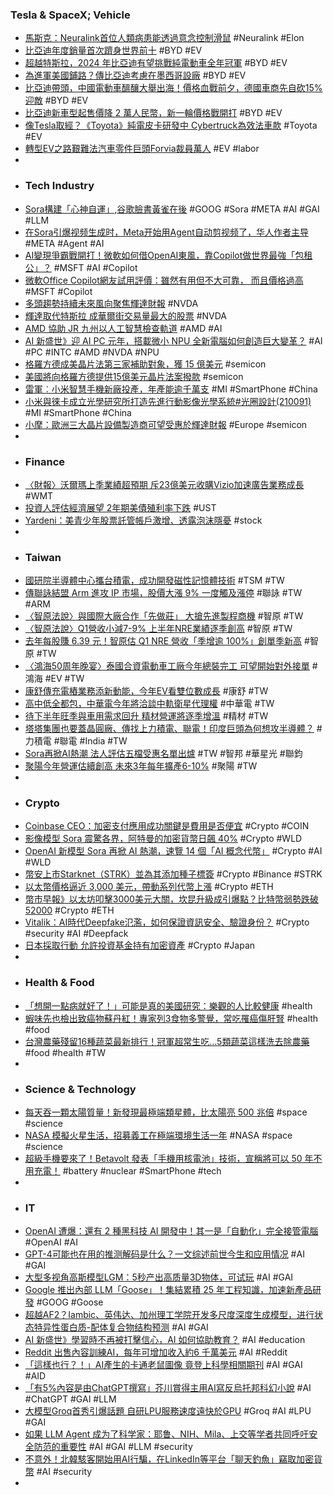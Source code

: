 ### Tesla & SpaceX; Vehicle
- [馬斯克：Neuralink首位人類病患能透過意念控制滑鼠](https://news.cnyes.com/news/id/5458342) #Neuralink #Elon
- [比亞迪年度銷量首次躋身世界前十](https://zh.cn.nikkei.com/china/ccompany/54861-2024-02-20-08-41-10.html) #BYD #EV
- [超越特斯拉，2024 年比亞迪有望挑戰純電動車全年冠軍](https://technews.tw/2024/02/20/bev-tesla-byd/) #BYD #EV
- [為進軍美國鋪路？傳比亞迪考慮在墨西哥設廠](https://m.cnyes.com/news/id/5457861) #BYD #EV
- [比亞迪帶頭，中國電動車醞釀大舉出海！價格血戰前夕，德國車商先自砍15%迎敵](https://www.bnext.com.tw/article/78413/ev-market-china-byd-oversea-expand) #BYD #EV
- [比亞迪新車型起售價降 2 萬人民幣，新一輪價格戰開打](https://technews.tw/2024/02/20/byd-electric-car-price-cut/) #BYD #EV
- [像Tesla取經？《Toyota》純電皮卡研發中 Cyber​​truck為效法車款](https://www.kingautos.net/355096) #Toyota #EV
- [轉型EV之路艱難法汽車零件巨頭Forvia裁員萬人](https://www.ctee.com.tw/news/20240220700813-430702) #EV #labor
-
- ### Tech Industry
- [Sora構建「心神自運」,谷歌臉書黃雀在後](https://news.cnyes.com/news/id/5456866) #GOOG #Sora #META #AI #GAI #LLM
- [在Sora引爆视频生成时，Meta开始用Agent自动剪视频了，华人作者主导](https://www.jiqizhixin.com/articles/2024-02-20-5) #META #Agent #AI
- [AI變現爭霸戰開打！微軟如何借OpenAI東風，靠Copilot做世界最強「包租公」？](https://www.bnext.com.tw/article/78270/microsoft-genai-strategy) #MSFT #AI #Copilot
- [微軟Office Copilot網友試用評價：雖然有用但不大可靠， 而且價格過高](https://www.techbang.com/posts/113180-micro-software-office-ai-is-evaluated-for-usefulness-but-not) #MSFT #Copilot
- [多頭趨勢持續未來風向聚焦輝達財報](https://www.ctee.com.tw/news/20240220701240-430206) #NVDA
- [輝達取代特斯拉 成華爾街交易量最大的股票](https://news.cnyes.com/news/id/5458331) #NVDA
- [AMD 協助 JR 九州以人工智慧檢查軌道](https://technews.tw/2024/02/20/amd-helps-jr-kyushu-use-artificial-intelligence-to-conduct-track-inspections/) #AMD #AI
- [AI 新盛世》迎 AI PC 元年，搭載微小 NPU 全新電腦如何創造巨大變革？](https://technews.tw/2024/02/20/ai-powered-pc/) #AI #PC #INTC #AMD #NVDA #NPU
- [格羅方德成美晶片法第三家補助對象，獲 15 億美元](https://technews.tw/2024/02/20/globalfoundries-chips-act/) #semicon
- [美國將向格羅方德提供15億美元晶片法案撥款](https://news.cnyes.com/news/id/5457987) #semicon
- [雷軍︰小米智慧手機新廠投產，年產能逾千萬支](https://technews.tw/2024/02/19/xiaomi-new-smart-phone-factory/) #MI #SmartPhone #China
- [小米與徠卡成立光學研究所打造先進行動影像光學系統#光圈設計(210091)](https://www.cool3c.com/article/210091) #MI #SmartPhone #China
- [小摩：歐洲三大晶片設備製造商可望受惠於輝達財報](https://finance.technews.tw/2024/02/20/jpmorgan-chase-vat-asml-asmi/) #Europe #semicon
-
- ### Finance
- [〈財報〉沃爾瑪上季業績超預期 斥23億美元收購Vizio加速廣告業務成長](https://news.cnyes.com/news/id/5458354) #WMT
- [投資人評估經濟展望 2年期美債殖利率下跌](https://news.cnyes.com/news/id/5458178) #UST
- [Yardeni：美青少年股票託管帳戶激增、透露泡沫隱憂](https://www.ctee.com.tw/news/20240219700989-430702) #stock
-
- ### Taiwan
- [國研院半導體中心攜台積電，成功開發磁性記憶體技術](https://technews.tw/2024/02/20/tsri-tsmc-mram/) #TSM #TW
- [傳聯詠結盟 Arm 進攻 IP 市場，股價大漲 9% 一度觸及漲停](https://technews.tw/2024/02/20/novatek-asic-arm/) #聯詠 #TW #ARM
- [〈智原法說〉與國際大廠合作「先做莊」 大搶先進製程商機](https://news.cnyes.com/news/id/5458212) #智原 #TW
- [〈智原法說〉Q1營收小減7-9% 上半年NRE業績逐季創高](https://m.cnyes.com/news/id/5458173) #智原 #TW
- [去年每股賺 6.39 元！智原估 Q1 NRE 營收「季增逾 100%」創單季新高](https://finance.technews.tw/2024/02/20/faraday-2023-q4-financial-report/) #智原 #TW
- [〈鴻海50周年晚宴〉泰國合資電動車工廠今年總裝完工 可望開始對外接單](https://m.cnyes.com/news/id/5458297) #鴻海 #EV #TW
- [康舒傳充電樁業務添新動能，今年EV看雙位數成長](https://www.moneydj.com/kmdj/news/newsviewer.aspx?a=ebe6cd4a-3b00-4bb9-b26e-4f4277808d04) #康舒 #TW
- [高中低全都包，中華電今年將洽談中軌衛星代理權](https://technews.tw/2024/02/20/cht-meo/) #中華電 #TW
- [待下半年旺季與車用需求回升 精材營運將逐季增溫](https://www.wealth.com.tw/articles/c040641d-4c66-4629-98a9-7865156f1488) #精材 #TW
- [塔塔集團也要蓋晶圓廠、傳找上力積電、聯電！印度巨頭為何想攻半導體？](https://www.bnext.com.tw/article/78418/india-tata-psmc-umc-janis) #力積電 #聯電 #India #TW
- [Sora再掀AI熱潮 法人評估五檔受惠名單出爐](https://udn.com/news/story/7240/7781055) #TW #智邦 #華星光 #聯鈞
- [聚陽今年營運估續創高 未來3年每年擴產6-10%](https://news.cnyes.com/news/id/5458353) #聚陽 #TW
-
- ### Crypto
- [Coinbase CEO：加密支付應用成功關鍵是費用是否便宜](https://abmedia.io/the-key-of-crypto-payment-is-whether-the-fees-are-cheap) #Crypto #COIN
- [影像模型 Sora 震驚各界，阿特曼的加密貨幣日飆 40%](https://technews.tw/2024/02/20/worldcoin-skyrockets-40-in-one-day/) #Crypto #WLD
- [OpenAI 新模型 Sora 再掀 AI 熱潮，速覽 14 個「AI 概念代幣」](https://blockcast.it/2024/02/19/top-ai-token-you-should-know-in-2024/) #Crypto #AI #WLD
- [幣安上市Starknet（STRK）並為其添加種子標簽](https://www.binance.com/zh-TC/support/announcement/幣安上市starknet-strk-並為其添加種子標簽-cb15311b17c440d0b0cf077a9b9979a3) #Crypto #Binance #STRK
- [以太幣價格逼近 3,000 美元，帶動系列代幣上漲](https://blockcast.it/2024/02/20/mica-daily-0220/) #Crypto #ETH
- [幣市早報》以太坊叩擊3000美元大關，坎昆升級成引爆點？比特幣弱勢跌破52000](https://www.blocktempo.com/ethereum-almost-hits-3000/) #Crypto #ETH
- [Vitalik：AI時代Deepfake氾濫，如何保證資訊安全、驗證身份？](https://www.blocktempo.com/methods-to-ensure-information-security/) #Crypto #security #AI #Deepfack
- [日本採取行動 允許投資基金持有加密資產](https://news.cnyes.com/news/id/5457857) #Crypto #Japan
-
- ### Health & Food
- [「想開一點病就好了！」可能是真的美國研究：樂觀的人比較健康](https://news.ttv.com.tw/news/11302200001800W) #health
- [蝦味先也檢出致癌物蘇丹紅！專家列3食物多警覺，常吃罹癌傷肝腎](https://www.edh.tw/article/35569) #health #food
- [台灣農藥殘留16種蔬菜最新排行！冠軍超常生吃…5類蔬菜這樣洗去除農藥](https://www.edh.tw/article/35566) #food #health #TW
-
- ### Science & Technology
- [每天吞一顆太陽質量！新發現最極端類星體，比太陽亮 500 兆倍](https://technews.tw/2024/02/20/quasar-j0529-4351-black-hole/) #space #science
- [NASA 模擬火星生活，招募義工在極端環境生活一年](https://technews.tw/2024/02/20/nasa-chapea-2/) #NASA #space #science
- [超級手機要來了！Betavolt 發表「手機用核電池」技術，宣稱將可以 50 年不用充電！](https://www.gq.com.tw/article/betavolt發表手機用核電池技術) #battery #nuclear #SmartPhone #tech
-
- ### IT
- [OpenAI 遭爆：還有 2 種黑科技 AI 開發中！其一是「自動化」完全接管電腦](https://www.inside.com.tw/article/34237-openai-agents-shifts-ai-battleground-to-software-that-operates-devices-automates-tasks) #OpenAI #AI
- [GPT-4可能也在用的推测解码是什么？一文综述前世今生和应用情况](https://www.jiqizhixin.com/articles/2024-02-20-3) #AI #GAI
- [大型多视角高斯模型LGM：5秒产出高质量3D物体，可试玩](https://www.jiqizhixin.com/articles/2024-02-20-4) #AI #GAI
- [Google 推出內部 LLM「Goose」！集結累積 25 年工程知識，加速新產品研發](https://www.inside.com.tw/article/34224-google-goose) #GOOG #Goose
- [超越AF2？Iambic、英伟达、加州理工学院开发多尺度深度生成模型，进行状态特异性蛋白质-配体复合物结构预测](https://www.jiqizhixin.com/articles/2024-02-20) #AI #GAI
- [AI 新盛世》學習時不再被打擊信心，AI 如何協助教育？](https://technews.tw/2024/02/20/ai-in-educate/) #AI #education
- [Reddit 出售內容訓練AI，每年可增加收入約6 千萬美元](https://finance.technews.tw/2024/02/20/reddit-signs-ai-content-licensing-deal-ahead-of-ipo/) #AI #Reddit
- [「這樣也行？！」AI產生的卡通老鼠圖像 竟登上科學相關期刊](https://tomorrowsci.com/technology/20240219_03/) #AI #GAI #AID
- [「有5%內容是由ChatGPT撰寫」芥川賞得主用AI寫反烏托邦科幻小說](https://dq.yam.com/post/15962) #AI #ChatGPT #GAI #LLM
- [大模型Groq首秀引爆話題 自研LPU服務速度遠快於GPU](https://news.cnyes.com/news/id/5457929) #Groq #AI #LPU #GAI
- [如果 LLM Agent 成为了科学家：耶鲁、NIH、Mila、上交等学者共同呼吁安全防范的重要性](https://www.jiqizhixin.com/articles/2024-02-20-2) #AI #GAI #LLM #security
- [不意外！北韓駭客開始用AI行騙，在LinkedIn等平台「聊天釣魚」竊取加密貨幣](https://www.blocktempo.com/north-korean-hackers-use-ai-for-more-scams/) #AI #security
-